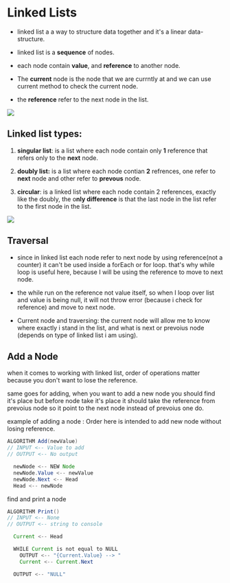 # Linked Lists

* linked list a a way to structure data together and it's a linear data-structure.

* linked list is a **sequence** of nodes.

* each node contain **value**, and **reference** to another node.

* The **current** node is the node that we are currntly at and we can use current method to check the current node.

* the **reference** refer to the next node in the list.

![](https://www.geeksforgeeks.org/wp-content/uploads/gq/2013/03/Linkedlist.png)

## Linked list types:

1. **singular list**: is a list where each node contain only **1** reference that refers only to the **next** node.

2. **doubly list:**  is a list where each node contian **2** refrences, one refer to **next** node and other refer to **prevous** node.

3. **circular**: is a linked list where each node contain 2 references, exactly like the doubly, the o**nly difference** is that the last node in the list refer to the first node in the list.

![](https://camo.githubusercontent.com/16663f95c5962d1e1655912b7bd1ac7a263438524eb858d07953b39f5eecc567/68747470733a2f2f6d69726f2e6d656469756d2e636f6d2f6d61782f3631352f312a694d596d6b5944435372585864777062716d2d656b412e6a706567)

## Traversal

* since in linked list each node refer to next node by using reference(not a counter) it can't be used inside a forEach or for loop. that's why while loop is useful here, because I will be using the reference to move to next node.

* the while run on the reference not value itself, so when I loop over list and value is being null, it will not throw error (because i check for reference) and move to next node.

* Current node and traversing: the current node will allow me to know where exactly i stand in the list, and what is next or prevoius node (depends on type of linked list i am using).

## Add a Node

when it comes to working with linked list, order of operations matter because you don't want to lose the reference.

same goes for adding, when you want to add a new node you should find it's place but before node take it's place it should take the reference from prevoius node so it point to the next node instead of prevoius one do.

example of adding a node : Order here is intended to add new node without losing reference.

```java
ALGORITHM Add(newValue)
// INPUT <-- Value to add
// OUTPUT <-- No output

  newNode <-- NEW Node
  newNode.Value <-- newValue
  newNode.Next <-- Head
  Head <-- newNode
  ```

find and print a node

```java
ALGORITHM Print()
// INPUT <-- None
// OUTPUT <-- string to console

  Current <-- Head

  WHILE Current is not equal to NULL
    OUTPUT <-- "{Current.Value} --> "
    Current <-- Current.Next

  OUTPUT <-- "NULL"
  ```

